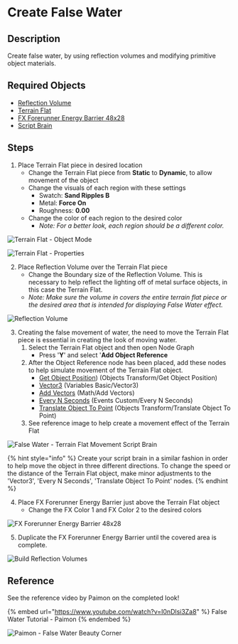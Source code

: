 # Create False Water

## Description

Create false water, by using reflection volumes and modifying primitive object materials.

## Required Objects

* [Reflection Volume](../objects/lights/generic-light-objects/reflection-volume.md)
* [Terrain Flat](../objects/biomes/terrain/terrain-flat.md)
* [FX Forerunner Energy Barrier 48x28](../objects/fx/energy/fx-forerunner-energy-barrier.md)
* [Script Brain](creating-false-water.md)

## Steps

1. Place Terrain Flat piece in desired location
   * Change the Terrain Flat piece from **Static** to **Dynamic**, to allow movement of the object
   * Change the visuals of each region with these settings
     * Swatch: **Sand Ripples B**
     * Metal: **Force On**
     * Roughness: **0.00**
   * Change the color of each region to the desired color
     * _Note: For a better look, each region should be a different color._

![Terrain Flat - Object Mode](../.gitbook/assets/images/tutorials/create-false-water-2.png)

![Terrain Flat - Properties](../.gitbook/assets/images/tutorials/create-false-water-3.png)

2. Place Reflection Volume over the Terrain Flat piece
   * Change the Boundary size of the Reflection Volume. This is necessary to help reflect the lighting off of metal surface objects, in this case the Terrain Flat.
   * _Note: Make sure the volume in covers the entire terrain flat piece or the desired area that is intended for displaying False Water effect._

![Reflection Volume](../.gitbook/assets/images/tutorials/create-false-water-4.png)

3. Creating the false movement of water, the need to move the Terrain Flat piece is essential in creating the look of moving water.
   1. Select the Terrain Flat object and then open Node Graph
      * Press '**Y**' and select '**Add Object Reference**
   2. After the Object Reference node has been placed, add these nodes to help simulate movement of the Terrain Flat object.
      * [Get Object Position](../scripting/objects-transform/get-object-position.md)) (Objects Transform/Get Object Position)
      * [Vector3](../scripting/variables-basic/vector3.md) (Variables Basic/Vector3)
      * [Add Vectors](../scripting/math/add-vectors.md) (Math/Add Vectors)
      * [Every N Seconds](../scripting/events-events-custom/every-n-seconds.md) (Events Custom/Every N Seconds)
      * [Translate Object To Point](../scripting/objects-transform/translate-object-to-point.md) (Objects Transform/Translate Object To Point)
   3. See reference image to help create a movement effect of the Terrain Flat

![False Water - Terrain Flat Movement Script Brain](../.gitbook/assets/images/tutorials/create-false-water-1.png)

{% hint style="info" %}
Create your script brain in a similar fashion in order to help move the object in three different directions. To change the speed or the distance of the Terrain Flat object, make minor adjustments to the 'Vector3', 'Every N Seconds', 'Translate Object To Point' nodes.
{% endhint %}

4. Place FX Forerunner Energy Barrier just above the Terrain Flat object
   * Change the FX Color 1 and FX Color 2 to the desired colors

![FX Forerunner Energy Barrier 48x28](../.gitbook/assets/images/tutorials/create-false-water-5.png)

5. Duplicate the FX Forerunner Energy Barrier until the covered area is complete.

![Build Reflection Volumes](../.gitbook/assets/images/tutorials/create-false-water-6.png)


## Reference

See the reference video by Paimon on the completed look!

{% embed url="https://www.youtube.com/watch?v=I0nDlsi3Za8" %}
False Water Tutorial - Paimon
{% endembed %}

![Paimon - False Water Beauty Corner](../.gitbook/assets/images/tutorials/create-false-water-7.jpg)
